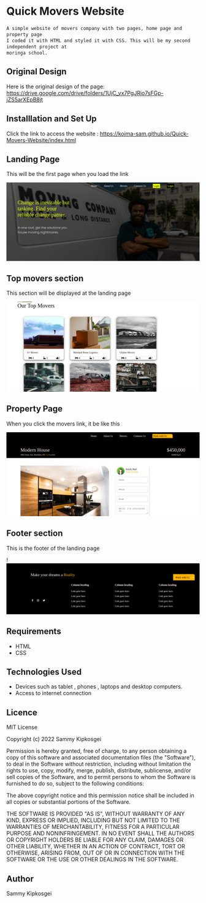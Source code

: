 # Quick Movers Website
    A simple website of movers company with two pages, home page and property page 
    I coded it with HTML and styled it with CSS. This will be my second independent project at 
    moringa school.
  
  ## Original Design 
  Here is the original design of the page: https://drive.google.com/drive/folders/1UjC_vx7PgJRio7sFGp-jZS5arXEpB8jt
  
  
   ## Installlation and Set Up
   Click the link to access the website : https://koima-sam.github.io/Quick-Movers-Website/index.html
   
   
   ## Landing Page
   This will be the first page when you load the link

   ![](https://github.com/Koima-Sam/Quick-Movers-Website/blob/main/Assets/Images/home.png)
   
   ## Top movers section
   This section will be displayed at the landing  page

  ![](https://github.com/Koima-Sam/Quick-Movers-Website/blob/main/Assets/Images/movers.png)
   ## Property Page 
   When you click the movers link, it be like this

   ![](https://github.com/Koima-Sam/Quick-Movers-Website/blob/main/Assets/Images/movers-home.png)
   ## Footer section
   This is the footer of the landing page
   
   !![](https://github.com/Koima-Sam/Quick-Movers-Website/blob/main/Assets/Images/footer.png)

   ## Requirements
   <ul>
  <li>HTML</li>
  <li>CSS</li>
 </ul>
   
   
   ## Technologies Used 
   <ul>
  <li>Devices such as tablet , phones , laptops and desktop computers.</li>
  <li>Access to internet connection</li>
 </ul>

 ## Licence

MIT License

Copyright (c) 2022 Sammy Kipkosgei

Permission is hereby granted, free of charge, to any person obtaining a copy
of this software and associated documentation files (the "Software"), to deal
in the Software without restriction, including without limitation the rights
to use, copy, modify, merge, publish, distribute, sublicense, and/or sell
copies of the Software, and to permit persons to whom the Software is
furnished to do so, subject to the following conditions:

The above copyright notice and this permission notice shall be included in all
copies or substantial portions of the Software.

THE SOFTWARE IS PROVIDED "AS IS", WITHOUT WARRANTY OF ANY KIND, EXPRESS OR
IMPLIED, INCLUDING BUT NOT LIMITED TO THE WARRANTIES OF MERCHANTABILITY,
FITNESS FOR A PARTICULAR PURPOSE AND NONINFRINGEMENT. IN NO EVENT SHALL THE
AUTHORS OR COPYRIGHT HOLDERS BE LIABLE FOR ANY CLAIM, DAMAGES OR OTHER
LIABILITY, WHETHER IN AN ACTION OF CONTRACT, TORT OR OTHERWISE, ARISING FROM,
OUT OF OR IN CONNECTION WITH THE SOFTWARE OR THE USE OR OTHER DEALINGS IN THE
SOFTWARE.
 
   ## Author
  <a  href="https://koima-sam.github.io/Quick-Movers-Website/index.html" style="text-decoration:none;">Sammy Kipkosgei</a>
